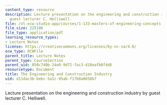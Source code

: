 ```yaml
---
content_type: resource
description: Lecture presentation on the engineering and construction industry by
  guest lecturer C. Helliwell.
file: /ol-ocw-studio-app/courses/1-133-masters-of-engineering-concepts-of-engineering-practice-fall-2007/d11dac3bbebc5a1c95abf17b0a8658b7_lec_12.pdf
file_size: 225186
file_type: application/pdf
learning_resource_types:
- Lecture Notes
license: https://creativecommons.org/licenses/by-nc-sa/4.0/
ocw_type: OCWFile
parent_title: Lecture Notes
parent_type: CourseSection
parent_uid: 050c740b-24e0-9d72-fac3-d18eafb8f4d6
resourcetype: Document
title: The Engineering and Construction Industry
uid: d11dac3b-bebc-5a1c-95ab-f17b0a8658b7
---
```

Lecture presentation on the engineering and construction industry by guest lecturer C. Helliwell.
